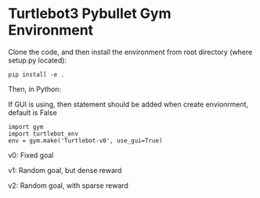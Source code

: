 # Turtlebot3 Pybullet Gym Environment

Clone the code, and then install the environment from root directory (where setup.py located):

```
pip install -e .
```

Then, in Python:

If GUI is using, then statement should be added when create envionrment, default is False

```
import gym 
import turtlebot_env
env = gym.make('Turtlebot-v0', use_gui=True) 
```

v0: Fixed goal

v1: Random goal, but dense reward

v2: Random goal, with sparse reward
